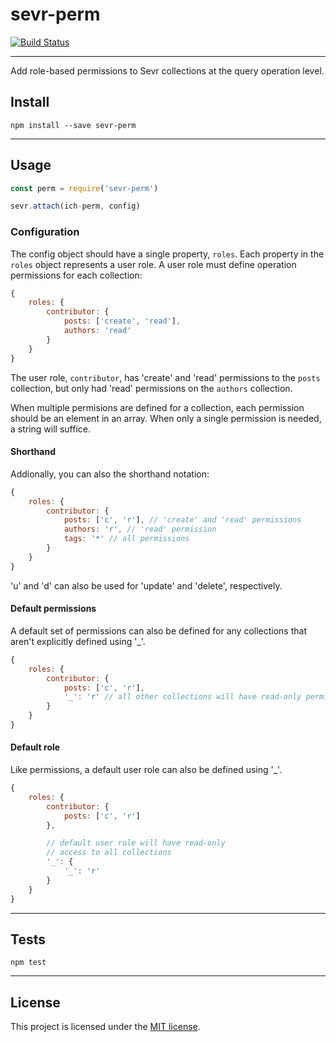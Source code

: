 # sevr-perm

[![Build Status](https://travis-ci.org/ExclamationLabs/sevr-perm.svg?branch=master)](https://travis-ci.org/ExclamationLabs/sevr-perm)

---

Add role-based permissions to Sevr collections at the query operation level.

## Install

```
npm install --save sevr-perm
```

---

## Usage

```javascript
const perm = require('sevr-perm')

sevr.attach(ich-perm, config)
```

### Configuration

The config object should have a single property, `roles`. Each property in the
`roles` object represents a user role. A user role must define operation
permissions for each collection:

```javascript
{
	roles: {
		contributor: {
			posts: ['create', 'read'],
			authors: 'read'
		}
	}
}
```

The user role, `contributor`, has 'create' and 'read' permissions to the
`posts` collection, but only had 'read' permissions on the `authors` collection.

When multiple permisions are defined for a collection, each permission should be
an element in an array. When only a single permission is needed, a string will
suffice.

#### Shorthand
Addionally, you can also the shorthand notation:
```javascript
{
	roles: {
		contributor: {
			posts: ['c', 'r'], // 'create' and 'read' permissions
			authors: 'r', // 'read' permission
			tags: '*' // all permissions
		}
	}
}
```
'u' and 'd' can also be used for 'update' and 'delete', respectively.

#### Default permissions
A default set of permissions can also be defined for any collections that aren't
explicitly defined using '_'.
```javascript
{
	roles: {
		contributor: {
			posts: ['c', 'r'],
			'_': 'r' // all other collections will have read-only permissions
		}
	}
}
```

#### Default role
Like permissions, a default user role can also be defined using '_'.
```javascript
{
	roles: {
		contributor: {
			posts: ['c', 'r']
		},

		// default user role will have read-only
		// access to all collections
		'_': {
			'_': 'r'
		}
	}
}
```

---

## Tests

```
npm test
```

---

## License

This project is licensed under the [MIT license](LICENSE).
